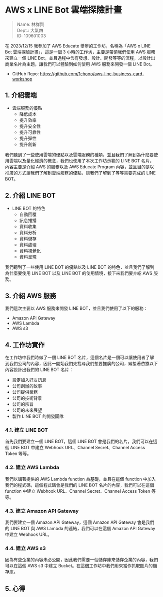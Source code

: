 # AWS x LINE Bot 雲端探險計畫 

> Name: 林群賀  
> Dept.: 大氣四  
> ID: 109601003

在 2023/12/15 我參加了 AWS Educate 舉辦的工作坊，名稱為「AWS x LINE Bot 雲端探險計畫」，這是一個 3 小時的工作坊，主要是帶領我們使用 AWS 服務來建立一個 LINE Bot，並且過程中含有發想、設計、開發等等的流程，以設計出商業名片為主題，讓我們可以體驗到如何使用 AWS 服務來開發一個 LINE Bot。

- GitHub Repo: https://github.com/1chooo/aws-line-business-card-workshop

## 1. 介紹雲端

- 雲端服務的優點
  - 降低成本
  - 提升效率
  - 提升安全性
  - 提升可靠性
  - 提升彈性
  - 提升創新

我們聽到了一些使用雲端的優點以及雲端服務的種類，並且我們了解到為什麼要使用雲端以及量化經濟的概念，我們也使用了本次工作坊示範的 LINE BOT 名片，內容主要是介紹 AWS 的服務以及 AWS Educate Program 內容，並且目的是以推廣的方式讓我們了解到雲端服務的優點，讓我們了解到了等等需要完成的 LINE BOT。

## 2. 介紹 LINE BOT

- LINE BOT 的特色
  - 自動回覆
  - 訊息推播
  - 資料收集
  - 資料分析
  - 資料儲存
  - 資料處理
  - 資料視覺化
  - 資料呈現

我們聽到了一些使用 LINE BOT 的優點以及 LINE BOT 的特色，並且我們了解到為什麼要使用 LINE BOT 以及 LINE BOT 的使用情境，接下來我們要介紹 AWS 服務。

## 3. 介紹 AWS 服務

我們這次主要以 AWS 服務來開發 LINE BOT，並且我們使用了以下的服務：

- Amazon API Gateway
- AWS Lambda
- AWS s3

## 4. 工作坊實作

在工作坊中我們時做了一個 LINE BOT 名片，這個名片是一個可以讓使用者了解到我們公司的內容，因此一開始我們先找尋我們想要推廣的公司，緊接著依據以下內容設計出我們的 LINE BOT 名片：

- 設定加入好友訊息
- 公司創辦的故事
- 公司提供業務
- 公司的技術背景
- 公司的宗旨
- 公司的未來展望
- 製作 LINE BOT 的開發團隊

### 4.1. 建立 LINE BOT

首先我們要建立一個 LINE BOT，這個 LINE BOT 會是我們的名片，我們可以在這個 LINE BOT 中建立 Webhook URL、Channel Secret、Channel Access Token 等等。

### 4.2. 建立 AWS Lambda

我們以講著提供的 AWS Lambda function 為基礎，並且在這個 function 中加入我們的程式碼，這個程式碼會是我們的 LINE BOT 名片的內容，我們可以在這個 function 中建立 Webhook URL、Channel Secret、Channel Access Token 等等。  

### 4.3. 建立 Amazon API Gateway

我們要建立一個 Amazon API Gateway，這個 Amazon API Gateway 會是我們的 LINE BOT 與 AWS Lambda 的連結，我們可以在這個 Amazon API Gateway 中建立 Webhook URL。

### 4.4. 建立 AWS s3

因為有些企業的內容未必公開，因此我們需要一個儲存庫來儲存企業的內容，我們可以在這個 AWS s3 中建立 Bucket。在這個工作坊中我們用來當作抓取圖片的儲存庫。

## 5. 心得

